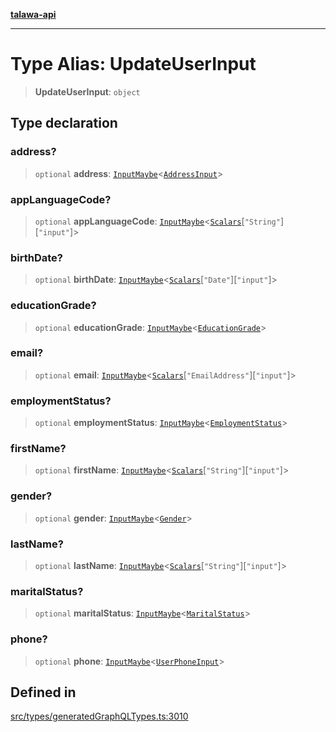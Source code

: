 [**talawa-api**](../../../README.md)

***

# Type Alias: UpdateUserInput

> **UpdateUserInput**: `object`

## Type declaration

### address?

> `optional` **address**: [`InputMaybe`](InputMaybe.md)\<[`AddressInput`](AddressInput.md)\>

### appLanguageCode?

> `optional` **appLanguageCode**: [`InputMaybe`](InputMaybe.md)\<[`Scalars`](Scalars.md)\[`"String"`\]\[`"input"`\]\>

### birthDate?

> `optional` **birthDate**: [`InputMaybe`](InputMaybe.md)\<[`Scalars`](Scalars.md)\[`"Date"`\]\[`"input"`\]\>

### educationGrade?

> `optional` **educationGrade**: [`InputMaybe`](InputMaybe.md)\<[`EducationGrade`](EducationGrade.md)\>

### email?

> `optional` **email**: [`InputMaybe`](InputMaybe.md)\<[`Scalars`](Scalars.md)\[`"EmailAddress"`\]\[`"input"`\]\>

### employmentStatus?

> `optional` **employmentStatus**: [`InputMaybe`](InputMaybe.md)\<[`EmploymentStatus`](EmploymentStatus.md)\>

### firstName?

> `optional` **firstName**: [`InputMaybe`](InputMaybe.md)\<[`Scalars`](Scalars.md)\[`"String"`\]\[`"input"`\]\>

### gender?

> `optional` **gender**: [`InputMaybe`](InputMaybe.md)\<[`Gender`](Gender.md)\>

### lastName?

> `optional` **lastName**: [`InputMaybe`](InputMaybe.md)\<[`Scalars`](Scalars.md)\[`"String"`\]\[`"input"`\]\>

### maritalStatus?

> `optional` **maritalStatus**: [`InputMaybe`](InputMaybe.md)\<[`MaritalStatus`](MaritalStatus.md)\>

### phone?

> `optional` **phone**: [`InputMaybe`](InputMaybe.md)\<[`UserPhoneInput`](UserPhoneInput.md)\>

## Defined in

[src/types/generatedGraphQLTypes.ts:3010](https://github.com/Suyash878/talawa-api/blob/e4413cec641a837926071678fed3c7f67234e31e/src/types/generatedGraphQLTypes.ts#L3010)
